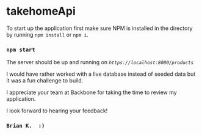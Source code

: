 # takehomeApi

To start up the application first make sure NPM is installed in the directory by running `npm install` or `npm i`.

### `npm start`

The server should be up and running on *`https://localhost:8000/products`*

I would have rather worked with a live database instead of seeded data but it was a fun challenge to build.

I appreciate your team at Backbone for taking the time to review my application.

I look forward to hearing your feedback!

### `Brian K.  :)`
